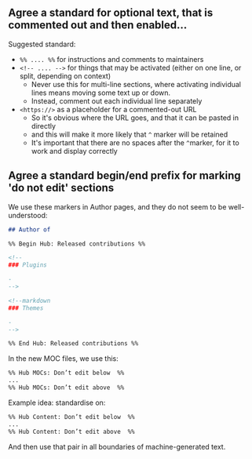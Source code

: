 ## Agree a standard for optional text, that is commented out and then enabled...

Suggested standard:

- `%% .... %%` for instructions and comments to maintainers
- `<!-- .... -->` for things that may be activated (either on one line, or split, depending on context)
    - Never use this for multi-line sections, where activating individual lines means moving some text up or down.
    - Instead, comment out each individual line separately
- `<https://>` as a placeholder for a commented-out URL
    - So it's obvious where the URL goes, and that it can be pasted in directly
    - and this will make it more likely that `^` marker will be retained
    - It's important that there are no spaces after the `^`marker, for it to work and display correctly

## Agree a standard begin/end prefix for marking 'do not edit' sections

We use these markers in Author pages, and they do not seem to be well-understood:

```markdown
## Author of

%% Begin Hub: Released contributions %%

<!--
### Plugins

- 
-->

<!--markdown
### Themes

- 
-->

%% End Hub: Released contributions %%
```

In the new MOC files, we use this:

```markdown
%% Hub MOCs: Don’t edit below  %%
...
%% Hub MOCs: Don’t edit above  %%
```

Example idea: standardise on:

```markdown
%% Hub Content: Don’t edit below  %%
...
%% Hub Content: Don’t edit above  %%
```

And then use that pair in all boundaries of machine-generated text.
